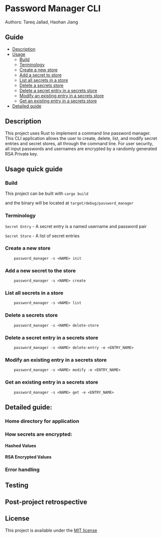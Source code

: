 # Password Manager CLI
Authors: Tareq Jallad, Haohan Jiang  

## Guide
- [Description](#description)
- [Usage](#usage-quick-guide)
  - [Build](#build)
  - [Terminology](#terminology)
  - [Create a new store](#create-a-new-store)
  - [Add a secret to store](#add-a-new-secret-to-the-store)
  - [List all secrets in a store](#list-all-secrets-in-a-store)
  - [Delete a secrets store](#delete-a-secrets-store)
  - [Delete a secret entry in a secrets store](#delete-a-secret-entry-in-a-secrets-store)
  - [Modify an existing entry in a secrets store](#modify-an-existing-entry-in-a-secrets-store)
  - [Get an existing entry in a secrets store](#get-an-existing-entry-in-a-secrets-store)
- [Detailed guide](#detailed-guide:)

## Description
This project uses Rust to implement a command line password manager. This CLI application allows the user to
create, delete, list, and modify secret entries and secret stores, all through the command line.
For user security, all input passwords and usernames are encrypted by a randomly generated RSA Private key.

## Usage quick guide
### Build
This project can be built with `cargo build`

and the binary will be located at `target/debug/password_manager`
### Terminology
`Secret Entry` - A secret entry is a named username and password pair

`Secret Store` - A list of secret entries

### Create a new store
        password_manager -s <NAME> init

### Add a new secret to the store
        password_manager -s <NAME> create

### List all secrets in a store
        password_manager -s <NAME> list

### Delete a secrets store
        password_manager -s <NAME> delete-store

### Delete a secret entry in a secrets store
        password_manager -s <NAME> delete-entry -e <ENTRY_NAME>

### Modify an existing entry in a secrets store
        password_manager -s <NAME> modify -e <ENTRY_NAME>

### Get an existing entry in a secrets store
        password_manager -s <NAME> get -e <ENTRY_NAME>

## Detailed guide:
### Home directory for application
### How secrets are encrypted:
#### Hashed Values
#### RSA Encrypted Values
### Error handling

## Testing

## Post-project retrospective


## License  
This project is available under the 
[MIT license](https://github.com/CS410-510Rust-Password-Manager-CLI/CS510-password-manager-/blob/main/LICENSE)


